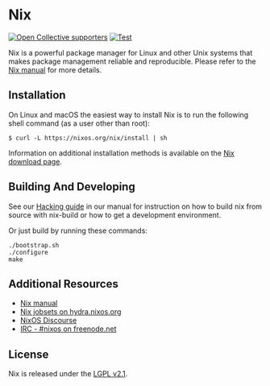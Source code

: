 # Nix

[![Open Collective supporters](https://opencollective.com/nixos/tiers/supporter/badge.svg?label=Supporters&color=brightgreen)](https://opencollective.com/nixos)
[![Test](https://github.com/NixOS/nix/workflows/Test/badge.svg)](https://github.com/NixOS/nix/actions)

Nix is a powerful package manager for Linux and other Unix systems that makes package
management reliable and reproducible. Please refer to the [Nix manual](https://nixos.org/nix/manual)
for more details.

## Installation

On Linux and macOS the easiest way to install Nix is to run the following shell command
(as a user other than root):

```console
$ curl -L https://nixos.org/nix/install | sh
```

Information on additional installation methods is available on the [Nix download page](https://nixos.org/download.html).

## Building And Developing

See our [Hacking guide](https://hydra.nixos.org/job/nix/master/build.x86_64-linux/latest/download-by-type/doc/manual/contributing/hacking.html) in our manual for instruction on how to
build nix from source with nix-build or how to get a development environment.

Or just build by running these commands:
```console
./bootstrap.sh
./configure
make
```

## Additional Resources

- [Nix manual](https://nixos.org/nix/manual)
- [Nix jobsets on hydra.nixos.org](https://hydra.nixos.org/project/nix)
- [NixOS Discourse](https://discourse.nixos.org/)
- [IRC - #nixos on freenode.net](irc://irc.freenode.net/#nixos)

## License

Nix is released under the [LGPL v2.1](./COPYING).
